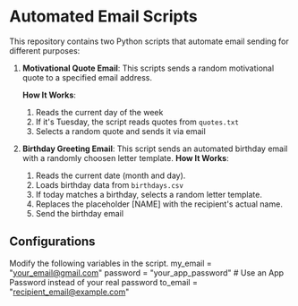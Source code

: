 # Automated Email Scripts

This repository contains two Python scripts that automate email sending for different purposes:

1. **Motivational Quote Email**: This scripts sends a random motivational quote to a specified email address.

   **How It Works**:
      1. Reads the current day of the week
      2. If it's Tuesday, the script reads quotes from `quotes.txt`
      3. Selects a random quote and sends it via email
   
2. **Birthday Greeting Email**: This script sends an automated birthday email with a randomly choosen letter template.
   **How It Works**:
   1. Reads the current date (month and day).
   2. Loads birthday data from `birthdays.csv`
   3. If today matches a birthday, selects a random letter template.
   4. Replaces the placeholder [NAME] with the recipient's actual name.
   5. Send the birthday email

## Configurations
Modify the following variables in the script.
my_email = "your_email@gmail.com"
password = "your_app_password"  # Use an App Password instead of your real password
to_email = "recipient_email@example.com"
            